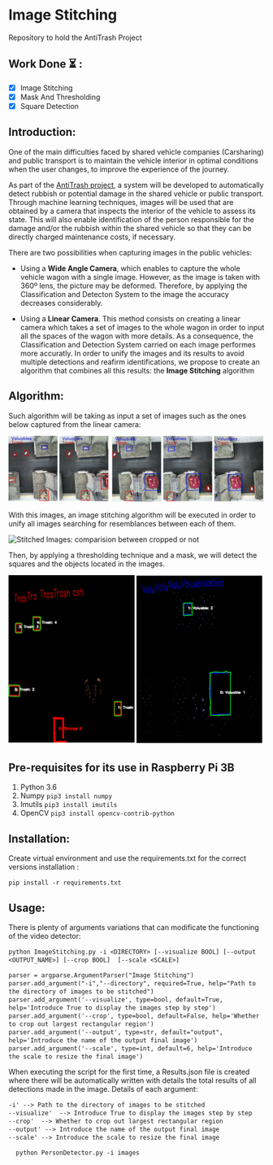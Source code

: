 # Image Stitching
Repository to hold the AntiTrash Project

## Work Done ⏳ :

- [x] Image Stitching
- [x] Mask And Thresholding
- [x] Square Detection

## Introduction:

One of the main difficulties faced by shared vehicle companies (Carsharing) and public transport is to maintain the vehicle interior in optimal conditions when the user changes, to improve the experience of the journey.

As part of the [AntiTrash project](http://www.carnetbarcelona.com/index.php/2020/04/26/antitrash-a-change-of-model-in-the-maintenance-of-shared-vehicles/), a system will be developed to automatically detect rubbish or potential damage in the shared vehicle or public transport. Through machine learning techniques, images will be used that are obtained by a camera that inspects the interior of the vehicle to assess its state. This will also enable identification of the person responsible for the damage and/or the rubbish within the shared vehicle so that they can be directly charged maintenance costs, if necessary.

There are two possibilities when capturing images in the public vehicles:

  - Using a **Wide Angle Camera**, which enables to capture the whole vehicle wagon with a single image. However, as the image is taken with 360º lens, the picture may be deformed. Therefore, by applying the Classification and Detecton System to the image the accuracy decreases considerably.

  - Using a **Linear Camera**. This method consists on creating a linear camera which takes a set of images to the whole wagon in order to input all the spaces of the wagon with more details. As a consequence, the Classification and Detection System carried on each image performes more accuratly. In order to unify the images and its results to avoid multiple detections and reafirm identifications, we propose to create an algorithm that combines all this results: the __Image Stitching__ algorithm
  
  
## Algorithm:
Such algorithm will be taking as input a set of images such as the ones below captured from the linear camera:

![Original Linear Camera Images for the public vehicle](/ImageStitching/Images/original.png)

With this images, an image stitching algorithm will be executed in order to unify all images searching for resemblances between each of them.

![Stitched Images: comparision between cropped or not](/ImageStitching/Images/imageStitching.png)

Then, by applying a thresholding technique and a mask, we will detect the squares and the objects located in the images.

![Final Detections of the Objects in the images](/ImageStitching/Images/squaresDetected.png)


## Pre-requisites for its use in Raspberry Pi 3B
1) Python 3.6
3) Numpy `pip3 install numpy`
4) Imutils `pip3 install imutils`
5) OpenCV `pip3 install opencv-contrib-python`

## Installation:

Create virtual environment and use the requirements.txt for the correct versions installation :
```
pip install -r requirements.txt
```

## Usage:

There is plenty of arguments variations that can modificate the functioning of the video detector:
```
python ImageStitching.py -i <DIRECTORY> [--visualize BOOL] [--output <OUTPUT_NAME>] [--crop BOOL]  [--scale <SCALE>]
```

    parser = argparse.ArgumentParser("Image Stitching")
    parser.add_argument("-i","--directory", required=True, help="Path to the directory of images to be stitched")
    parser.add_argument('--visualize', type=bool, default=True, help='Introduce True to display the images step by step')
    parser.add_argument('--crop', type=bool, default=False, help='Whether to crop out largest rectangular region')
    parser.add_argument('--output', type=str, default="output", help='Introduce the name of the output final image')
    parser.add_argument('--scale', type=int, default=6, help='Introduce the scale to resize the final image')
    

When executing the script for the first time, a Results.json file is created where there will be automatically written with details the total results of all detections made in the image. Details of each argument:

    -i' --> Path to the directory of images to be stitched
    --visualize'  --> Introduce True to display the images step by step
    --crop'  --> Whether to crop out largest rectangular region
    --output' --> Introduce the name of the output final image
    --scale' --> Introduce the scale to resize the final image



```
  python PersonDetector.py -i images
```  
  
